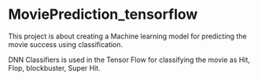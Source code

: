 # MoviePrediction_tensorflow
This project is about creating a Machine learning model for predicting the movie success using classification. 

DNN Classifiers is used in the Tensor Flow for classifying the movie as Hit, Flop, blockbuster, Super Hit. 
